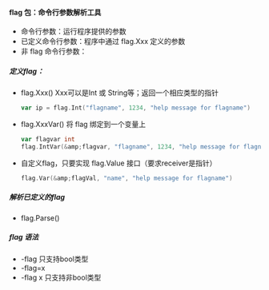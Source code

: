 #### flag 包：命令行参数解析工具

* 命令行参数：运行程序提供的参数
* 已定义命令行参数：程序中通过 flag.Xxx 定义的参数
* 非 flag 命令行参数：

##### 定义flag：

* flag.Xxx()   Xxx可以是Int 或 String等；返回一个相应类型的指针

  ```go
  var ip = flag.Int("flagname", 1234, "help message for flagname")
  ```

* flag.XxxVar()  将 flag 绑定到一个变量上

  ```go
  var flagvar int
  flag.IntVar(&amp;flagvar, "flagname", 1234, "help message for flagname")
  ```

* 自定义flag，只要实现 flag.Value 接口（要求receiver是指针）

  ```go
  flag.Var(&amp;flagVal, "name", "help message for flagname")
  ```

##### 解析已定义的flag

* flag.Parse()

##### flag 语法

* -flag   只支持bool类型
* -flag=x 
* -flag x   只支持非bool类型


